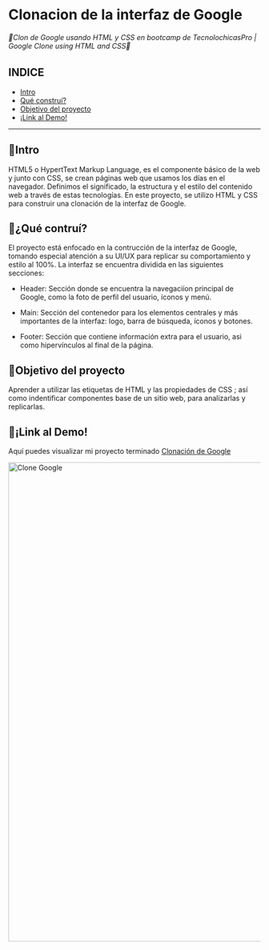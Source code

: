 # Clonacion de la interfaz de Google 
###### 🙌Clon de Google usando HTML y CSS en bootcamp de TecnolochicasPro | Google Clone using HTML and CSS🙌

## INDICE
* [Intro](https://github.com/KarenGarciaR/Google-Clone/blob/main/README.md#intro)
* [Qué construí?](https://github.com/KarenGarciaR/Google-Clone/blob/main/README.md#qu%C3%A9-contru%C3%AD)
* [Objetivo del proyecto](https://github.com/KarenGarciaR/Google-Clone/blob/main/README.md#objetivo-del-proyecto)
* [¡Link al Demo!](https://github.com/KarenGarciaR/Google-Clone/blob/main/README.md#link-al-demo)

***

## 👀Intro
HTML5 o HypertText Markup Language, es el componente básico de la web y junto con CSS, se crean páginas web que usamos los días en el navegador. Definimos el significado, la estructura y el estilo del contenido web a través de estas tecnologías.
En este proyecto, se utilizo HTML y CSS para construir una clonación de la interfaz de Google.

## 🤔¿Qué contruí?
El proyecto está enfocado en la contrucción de la interfaz de Google, tomando especial atención a su UI/UX para replicar su comportamiento y estilo al 100%. La interfaz se encuentra dividida en las siguientes secciones:

* Header: Sección donde se encuentra la navegaciíon principal de Google, como la foto de perfil del usuario, íconos y menú.

* Main: Sección del contenedor para los elementos centrales y más importantes de la interfaz: logo, barra de búsqueda, íconos y botones.

* Footer: Sección que contiene información extra para el usuario, asi como hipervínculos al final de la página.

## 🎯Objetivo del proyecto
Aprender a utilizar las etiquetas de HTML y las propiedades de CSS ; así como indentificar componentes base de un sitio web, para analizarlas y replicarlas.

## 🔗¡Link al Demo!
Aquí puedes visualizar mi proyecto terminado [Clonación de Google](https://karengarciar.github.io/Google-Clone/)

<img width="958" alt="Clone Google" src="https://user-images.githubusercontent.com/132194554/235394797-b68bdb0c-dae8-4393-b8ab-a045794f765d.png">
